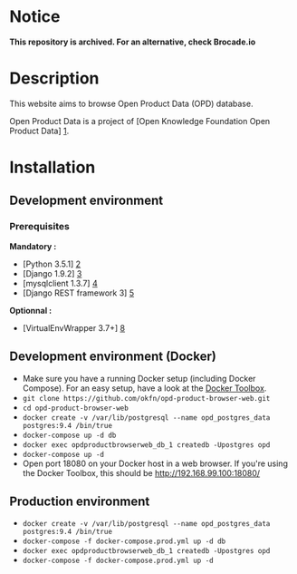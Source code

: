 # Notice

**This repository is archived. For an alternative, check Brocade.io**

# Description

This website aims to browse Open Product Data (OPD) database.

Open Product Data is a project of [Open Knowledge Foundation Open Product Data] [1].

[1]: <http://product.okfn.org> "OKFN Open Product Data website"

# Installation

## Development environment

### Prerequisites

**Mandatory :**

* [Python 3.5.1] [2]
* [Django 1.9.2] [3]
* [mysqlclient 1.3.7] [4]
* [Django REST framework 3] [5]

[2]: <http://www.python.org/getit/> "Python install documentation"
[3]: <https://www.djangoproject.com/download/> "How to get Django"
[4]: <http://www.lfd.uci.edu/~gohlke/pythonlibs/#mysqlclient> "Unofficial Windows Binaries for Python Extension Packages"
[5]: <http://www.django-rest-framework.org/#installation> "Django REST framework - Installation"

**Optionnal :**

* [VirtualEnvWrapper 3.7+] [8]

[8]: <http://virtualenvwrapper.readthedocs.org/en/latest/install.html#basic-installation> "VirtualEnvWrapper install documentation"


## Development environment (Docker)

* Make sure you have a running Docker setup (including Docker Compose). For an easy setup, have a look at the [Docker Toolbox](https://www.docker.com/products/docker-toolbox).
* `git clone https://github.com/okfn/opd-product-browser-web.git`
* `cd opd-product-browser-web`
* `docker create -v /var/lib/postgresql --name opd_postgres_data postgres:9.4 /bin/true`
* `docker-compose up -d db`
* `docker exec opdproductbrowserweb_db_1 createdb -Upostgres opd`
* `docker-compose up -d`
* Open port 18080 on your Docker host in a web browser. If you're using the Docker Toolbox, this should be http://192.168.99.100:18080/


## Production environment

* `docker create -v /var/lib/postgresql --name opd_postgres_data postgres:9.4 /bin/true`
* `docker-compose -f docker-compose.prod.yml up -d db`
* `docker exec opdproductbrowserweb_db_1 createdb -Upostgres opd`
* `docker-compose -f docker-compose.prod.yml up -d`
